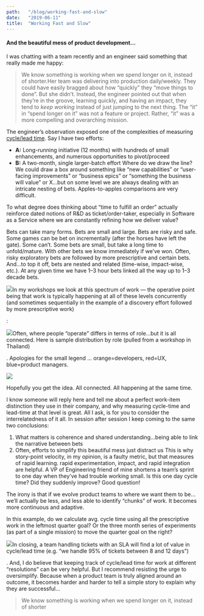```yaml
---
path:	"/blog/working-fast-and-slow"
date:	"2019-06-11"
title:	"Working Fast and Slow"
---
```


#### And the beautiful mess of product development…

I was chatting with a team recently and an engineer said something that really made me happy:


> We know something is working when we spend longer on it, instead of shorter.Her team was delivering into production daily/weekly. They could have easily bragged about how “quickly” they “move things to done”. But she didn’t. Instead, the engineer pointed out that when they’re in the groove, learning quickly, and having an impact, they tend to *keep working* instead of just jumping to the next thing. The “it” in “spend longer on it” was not a feature or project. Rather, “it” was a more compelling and overarching mission.

The engineer’s observation exposed one of the complexities of measuring [cycle/lead time](https://leanandkanban.wordpress.com/2009/04/18/lead-time-vs-cycle-time/). Say I have two efforts:

* **A:** Long-running initiative (12 months) with hundreds of small enhancements, and numerous opportunities to pivot/proceed
* **B:** A two-month, single larger-batch effort
Where do we draw the line? We could draw a box around something like “new capabilities” or “user-facing improvements” or “business epics” or “something the business will value” or X…but on some level we are always dealing with an intricate nesting of bets. Apples-to-apples comparisons are very difficult.

To what degree does thinking about “time to fulfill an order” actually reinforce dated notions of R&D as ticket/order-taker, especially in Software as a Service where we are constantly refining how we deliver value?

Bets can take many forms. Bets are small and large. Bets are risky and safe. Some games can be bet on incrementally (after the horses have left the gate). Some can’t. Some bets are small, but take a long time to unfold/mature. With other bets we know immediately if we’ve won. Often, risky exploratory bets are followed by more prescriptive and certain bets. And…to top it off, bets are nested and related (time-wise, impact-wise, etc.). At any given time we have 1–3 hour bets linked all the way up to 1–3 decade bets.

![](/images/1*6Xtxci56D_M7k9D6WIHYxQ.png)In my workshops we look at this spectrum of work — the operative point being that work is typically happening at all of these levels concurrently (and sometimes sequentially in the example of a discovery effort followed by more prescriptive work)

:

![](/images/1*GFqOwDxjKJVSYM6UtQ19ng.png)Often, where people “operate” differs in terms of role…but it is all connected. Here is sample distribution by role (pulled from a workshop in Thailand)

. Apologies for the small legend … orange=developers, red=UX, blue=product managers.

![](/images/1*e0HIGll_hTzXwZNLxz-k4g.png)

Hopefully you get the idea. All connected. All happening at the same time.

I know someone will reply here and tell me about a perfect work-item distinction they use in their company, and why measuring cycle-time and lead-time at that level is great. All I ask, is for you to consider the interrelatedness of it all. In session after session I keep coming to the same two conclusions:

1. What matters is coherence and shared understanding…being able to link the narrative between bets
2. Often, efforts to simplify this beautiful mess just distract us
This is why story-point velocity, in my opinion, is a faulty metric, but that measures of rapid learning. rapid experimentation, impact, and rapid integration are helpful. A VP of Engineering friend of mine shortens a team’s sprint to one day when they’ve had trouble working small. Is this one day cycle time? Did they suddenly improve? Good question!

The irony is that if we evolve product teams to where we want them to be…we’ll actually be less, and less able to identify “chunks” of work. It becomes more continuous and adaptive.

In this example, do we calculate avg. cycle time using all the prescriptive work in the leftmost quarter goal? Or the three month series of experiments (as part of a single mission) to move the quarter goal on the right?

![](/images/1*DxRvZfl3bLyTceZbHuz3Fg.png)In closing, a team handling tickets with an SLA will find a lot of value in cycle/lead time (e.g. “we handle 95% of tickets between 8 and 12 days”)

. And, I do believe that keeping track of cycle/lead time for work at different “resolutions” can be very helpful. But I recommend resisting the urge to oversimplify. Because when a product team is truly aligned around an outcome, it becomes harder and harder to tell a simple story to explain why they are successful…


> We know something is working when we spend longer on it, instead of shorter